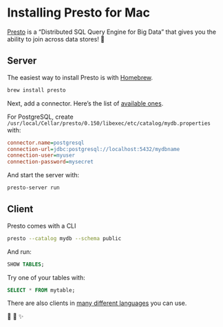 # Installing Presto for Mac

[Presto](https://prestodb.io/) is a “Distributed SQL Query Engine for Big Data” that gives you the ability to join across data stores! :tada:

## Server

The easiest way to install Presto is with [Homebrew](https://brew.sh).

```sh
brew install presto
```

Next, add a connector. Here’s the list of [available ones](https://prestodb.io/docs/current/connector.html).

For PostgreSQL, create `/usr/local/Cellar/presto/0.150/libexec/etc/catalog/mydb.properties` with:

```ini
connector.name=postgresql
connection-url=jdbc:postgresql://localhost:5432/mydbname
connection-user=myuser
connection-password=mysecret
```

And start the server with:

```sh
presto-server run
```

## Client

Presto comes with a CLI

```sh
presto --catalog mydb --schema public
```

And run:

```sql
SHOW TABLES;
```

Try one of your tables with:

```sql
SELECT * FROM mytable;
```

There are also clients in [many different languages](https://prestodb.io/resources.html#libraries) you can use.

:rabbit: :tophat: :sparkles:
